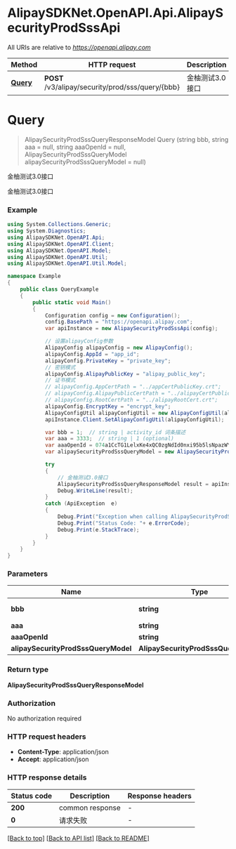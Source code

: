 # AlipaySDKNet.OpenAPI.Api.AlipaySecurityProdSssApi

All URIs are relative to *https://openapi.alipay.com*

Method | HTTP request | Description
------------- | ------------- | -------------
[**Query**](AlipaySecurityProdSssApi.md#query) | **POST** /v3/alipay/security/prod/sss/query/{bbb} | 金柚测试3.0接口


<a name="query"></a>
# **Query**
> AlipaySecurityProdSssQueryResponseModel Query (string bbb, string aaa = null, string aaaOpenId = null, AlipaySecurityProdSssQueryModel alipaySecurityProdSssQueryModel = null)

金柚测试3.0接口

金柚测试3.0接口

### Example
```csharp
using System.Collections.Generic;
using System.Diagnostics;
using AlipaySDKNet.OpenAPI.Api;
using AlipaySDKNet.OpenAPI.Client;
using AlipaySDKNet.OpenAPI.Model;
using AlipaySDKNet.OpenAPI.Util;
using AlipaySDKNet.OpenAPI.Util.Model;

namespace Example
{
    public class QueryExample
    {
        public static void Main()
        {
            Configuration config = new Configuration();
            config.BasePath = "https://openapi.alipay.com";
            var apiInstance = new AlipaySecurityProdSssApi(config);

            // 设置alipayConfig参数
            AlipayConfig alipayConfig = new AlipayConfig();
            alipayConfig.AppId = "app_id";
            alipayConfig.PrivateKey = "private_key";
            // 密钥模式
            alipayConfig.AlipayPublicKey = "alipay_public_key";
            // 证书模式
            // alipayConfig.AppCertPath = "../appCertPublicKey.crt";
            // alipayConfig.AlipayPublicCertPath = "../alipayCertPublicKey_RSA2.crt";
            // alipayConfig.RootCertPath = "../alipayRootCert.crt";
            alipayConfig.EncryptKey = "encrypt_key";
            AlipayConfigUtil alipayConfigUtil = new AlipayConfigUtil(alipayConfig);
            apiInstance.Client.SetAlipayConfigUtil(alipayConfigUtil);

            var bbb = 1;  // string | activity_id 词条描述
            var aaa = 3333;  // string | 1 (optional) 
            var aaaOpenId = 074a1CcTG1LelxKe4xQC0zgNdId0nxi95b5lsNpazWYoCo5;  // string | 1 (optional) 
            var alipaySecurityProdSssQueryModel = new AlipaySecurityProdSssQueryModel(); // AlipaySecurityProdSssQueryModel |  (optional) 

            try
            {
                // 金柚测试3.0接口
                AlipaySecurityProdSssQueryResponseModel result = apiInstance.Query(bbb, aaa, aaaOpenId, alipaySecurityProdSssQueryModel);
                Debug.WriteLine(result);
            }
            catch (ApiException  e)
            {
                Debug.Print("Exception when calling AlipaySecurityProdSssApi.Query: " + e.Message );
                Debug.Print("Status Code: "+ e.ErrorCode);
                Debug.Print(e.StackTrace);
            }
        }
    }
}
```

### Parameters

Name | Type | Description  | Notes
------------- | ------------- | ------------- | -------------
 **bbb** | **string**| activity_id 词条描述 | 
 **aaa** | **string**| 1 | [optional] 
 **aaaOpenId** | **string**| 1 | [optional] 
 **alipaySecurityProdSssQueryModel** | **AlipaySecurityProdSssQueryModel**|  | [optional] 

### Return type

**AlipaySecurityProdSssQueryResponseModel**

### Authorization

No authorization required

### HTTP request headers

 - **Content-Type**: application/json
 - **Accept**: application/json


### HTTP response details
| Status code | Description | Response headers |
|-------------|-------------|------------------|
| **200** | common response |  -  |
| **0** | 请求失败 |  -  |

[[Back to top]](#) [[Back to API list]](../README.md#documentation-for-api-endpoints) [[Back to README]](../README.md)

